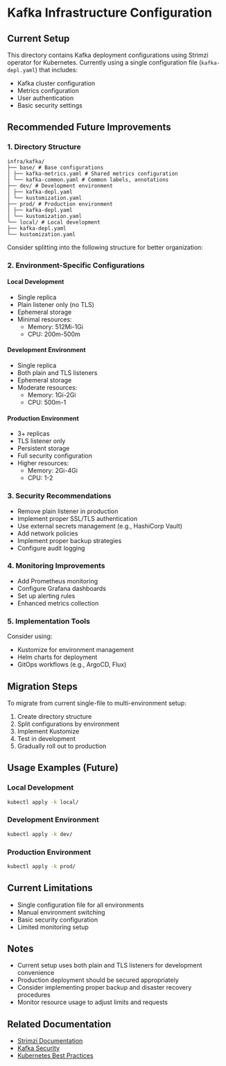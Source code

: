 # Kafka Infrastructure Configuration

## Current Setup

This directory contains Kafka deployment configurations using Strimzi operator for Kubernetes. Currently using a single configuration file (`kafka-depl.yaml`) that includes:

- Kafka cluster configuration
- Metrics configuration
- User authentication
- Basic security settings

## Recommended Future Improvements

### 1. Directory Structure

```
infra/kafka/
├── base/ # Base configurations
│ ├── kafka-metrics.yaml # Shared metrics configuration
│ └── kafka-common.yaml # Common labels, annotations
├── dev/ # Development environment
│ ├── kafka-depl.yaml
│ └── kustomization.yaml
├── prod/ # Production environment
│ ├── kafka-depl.yaml
│ └── kustomization.yaml
└── local/ # Local development
├── kafka-depl.yaml
└── kustomization.yaml

```

Consider splitting into the following structure for better organization:

### 2. Environment-Specific Configurations

#### Local Development

- Single replica
- Plain listener only (no TLS)
- Ephemeral storage
- Minimal resources:
  - Memory: 512Mi-1Gi
  - CPU: 200m-500m

#### Development Environment

- Single replica
- Both plain and TLS listeners
- Ephemeral storage
- Moderate resources:
  - Memory: 1Gi-2Gi
  - CPU: 500m-1

#### Production Environment

- 3+ replicas
- TLS listener only
- Persistent storage
- Full security configuration
- Higher resources:
  - Memory: 2Gi-4Gi
  - CPU: 1-2

### 3. Security Recommendations

- Remove plain listener in production
- Implement proper SSL/TLS authentication
- Use external secrets management (e.g., HashiCorp Vault)
- Add network policies
- Implement proper backup strategies
- Configure audit logging

### 4. Monitoring Improvements

- Add Prometheus monitoring
- Configure Grafana dashboards
- Set up alerting rules
- Enhanced metrics collection

### 5. Implementation Tools

Consider using:

- Kustomize for environment management
- Helm charts for deployment
- GitOps workflows (e.g., ArgoCD, Flux)

## Migration Steps

To migrate from current single-file to multi-environment setup:

1. Create directory structure
2. Split configurations by environment
3. Implement Kustomize
4. Test in development
5. Gradually roll out to production

## Usage Examples (Future)

### Local Development

```bash
kubectl apply -k local/
```

### Development Environment

```bash
kubectl apply -k dev/
```

### Production Environment

```bash
kubectl apply -k prod/
```

## Current Limitations

- Single configuration file for all environments
- Manual environment switching
- Basic security configuration
- Limited monitoring setup

## Notes

- Current setup uses both plain and TLS listeners for development convenience
- Production deployment should be secured appropriately
- Consider implementing proper backup and disaster recovery procedures
- Monitor resource usage to adjust limits and requests

## Related Documentation

- [Strimzi Documentation](https://strimzi.io/documentation/)
- [Kafka Security](https://kafka.apache.org/documentation/#security)
- [Kubernetes Best Practices](https://kubernetes.io/docs/concepts/configuration/overview/)
